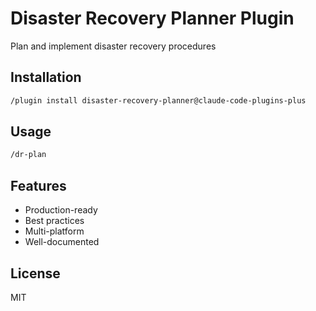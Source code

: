 # Disaster Recovery Planner Plugin

Plan and implement disaster recovery procedures

## Installation

```bash
/plugin install disaster-recovery-planner@claude-code-plugins-plus
```

## Usage

```bash
/dr-plan
```

## Features

- Production-ready
- Best practices
- Multi-platform
- Well-documented

## License

MIT
